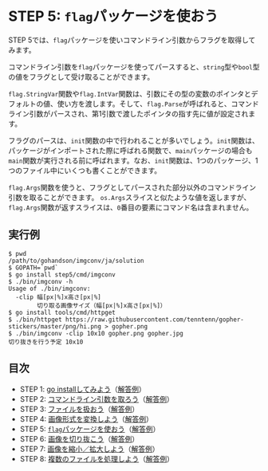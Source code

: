 # STEP 5: `flag`パッケージを使おう

STEP 5では、`flag`パッケージを使いコマンドライン引数からフラグを取得してみます。

コマンドライン引数を`flag`パッケージを使ってパースすると、`string`型や`bool`型の値をフラグとして受け取ることができます。

`flag.StringVar`関数や`flag.IntVar`関数は、引数にその型の変数のポインタとデフォルトの値、使い方を渡します。そして、`flag.Parse`が呼ばれると、コマンドライン引数がパースされ、第1引数で渡したポインタの指す先に値が設定されます。

フラグのパースは、`init`関数の中で行われることが多いでしょう。`init`関数は、パッケージがインポートされた際に呼ばれる関数で、`main`パッケージの場合も`main`関数が実行される前に呼ばれます。なお、`init`関数は、1つのパッケージ、1つのファイル中にいくつも書くことができます。

`flag.Args`関数を使うと、フラグとしてパースされた部分以外のコマンドライン引数を取ることができます。
`os.Args`スライスと似たような値を返しますが、`flag.Args`関数が返すスライスは、`0`番目の要素にコマンド名は含まれません。

## 実行例

```
$ pwd
/path/to/gohandson/imgconv/ja/solution
$ GOPATH=`pwd`
$ go install step5/cmd/imgconv
$ ./bin/imgconv -h
Usage of ./bin/imgconv:
  -clip 幅[px|%]x高さ[px|%]
        切り取る画像サイズ（幅[px|%]x高さ[px|%]）
$ go install tools/cmd/httpget
$ ./bin/httpget https://raw.githubusercontent.com/tenntenn/gopher-stickers/master/png/hi.png > gopher.png
$ ./bin/imgconv -clip 10x10 gopher.png gopher.jpg
切り抜きを行う予定 10x10
```

## 目次

* STEP 1: [go installしてみよう](../../../skeleton/src/step1)（[解答例](../step1)）
* STEP 2: [コマンドライン引数を取ろう](../../../skeleton/src/step2)（[解答例](../step2)）
* STEP 3: [ファイルを扱おう](../../../skeleton/src/step3)（[解答例](../step3)）
* STEP 4: [画像形式を変換しよう](../../../skeleton/src/step4)（[解答例](../step4)）
* STEP 5: [`flag`パッケージを使おう](../../../skeleton/src/step5)（[解答例](../step5)）
* STEP 6: [画像を切り抜こう](../../../skeleton/src/step6)（[解答例](../step6)）
* STEP 7: [画像を縮小／拡大しよう](../../../skeleton/src/step7)（[解答例](../step7)）
* STEP 8: [複数のファイルを処理しよう](../../../skeleton/src/step8)（[解答例](../step8)）
